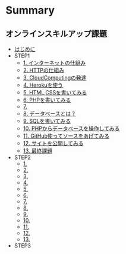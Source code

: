 # Summary

## オンラインスキルアップ課題

* [はじめに](README.md)
* STEP1
  * [1. インターネットの仕組み](step1/01-internet.md)
  * [2. HTTPの仕組み](step1/02-http.md)
  * [3. CloudComputingの発達](step1/03-cloud-computing.md)
  * [4. Herokuを使う](step1/04-heroku.md)
  * [5. HTML,CSSを書いてみる](step1/05-html-css.md)
  * [6. PHPを書いてみる](step1/06-php.md)
  * [7. ](step1/07-rest.md)
  * [8. データベースとは？](step1/08-db.md)
  * [9. SQLを書いてみる](step1/09-sql.md)
  * [10. PHPからデータベースを操作してみる](step1/10-php-sql.md)
  * [11. GitHub使ってソースをあげてみる](step1/11-git.md)
  * [12. サイトを公開してみる](step1/12-release.md)
  * [13. 最終課題](step1/13-task.md)
* STEP2
  * [1. ](step2/01-JavaScript.md)
  * [2. ](step2/02-framework.md)
  * [3. ](step2/03-laravel1.md)
  * [4. ](step2/04-laravel2.md)
  * [5. ](step2/05-laravel3.md)
  * [6. ](step2/06-Vue1.md)
  * [7. ](step2/07-Vue2.md)
  * [8. ](step2/08-Vue3.md)
  * [9. ](step2/09-validation.md)
  * [10. ](step2/10-login.md)
  * [11. ](step2/11-specification.md)
  * [12. ](step2/12-db.md)
  * [13. ](step2/13-task.md)
* STEP3

